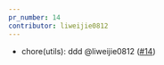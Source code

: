 ```yaml
---
pr_number: 14
contributor: liweijie0812
---
```


- chore(utils): ddd @liweijie0812 ([#14](https://github.com/liweijie0812/test-mono-log/pull/14))
